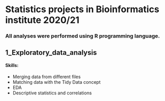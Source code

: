 # Statistics projects in Bioinformatics institute 2020/21

### All analyses were performed using R programming language.

## 1_Exploratory_data_analysis
#### Skills:
* Merging data from different files
* Matching data with the Tidy Data concept
* EDA
* Descriptive statistics and correlations











